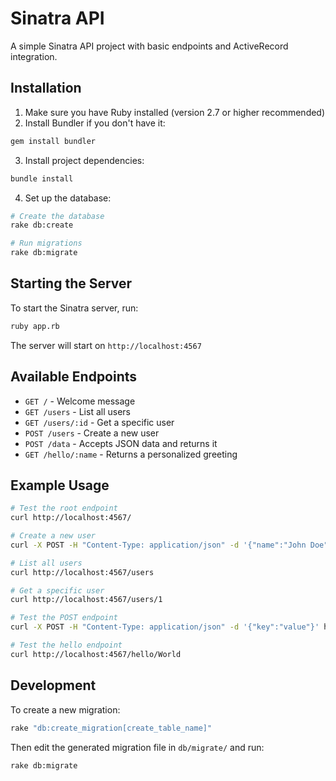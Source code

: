# Sinatra API

A simple Sinatra API project with basic endpoints and ActiveRecord integration.

## Installation

1. Make sure you have Ruby installed (version 2.7 or higher recommended)
2. Install Bundler if you don't have it:
```bash
gem install bundler
```

3. Install project dependencies:
```bash
bundle install
```

4. Set up the database:
```bash
# Create the database
rake db:create

# Run migrations
rake db:migrate
```

## Starting the Server

To start the Sinatra server, run:
```bash
ruby app.rb
```

The server will start on `http://localhost:4567`

## Available Endpoints

- `GET /` - Welcome message
- `GET /users` - List all users
- `GET /users/:id` - Get a specific user
- `POST /users` - Create a new user
- `POST /data` - Accepts JSON data and returns it
- `GET /hello/:name` - Returns a personalized greeting

## Example Usage

```bash
# Test the root endpoint
curl http://localhost:4567/

# Create a new user
curl -X POST -H "Content-Type: application/json" -d '{"name":"John Doe","email":"john@example.com"}' http://localhost:4567/users

# List all users
curl http://localhost:4567/users

# Get a specific user
curl http://localhost:4567/users/1

# Test the POST endpoint
curl -X POST -H "Content-Type: application/json" -d '{"key":"value"}' http://localhost:4567/data

# Test the hello endpoint
curl http://localhost:4567/hello/World
```

## Development

To create a new migration:
```bash
rake "db:create_migration[create_table_name]"
```

Then edit the generated migration file in `db/migrate/` and run:
```bash
rake db:migrate
```
